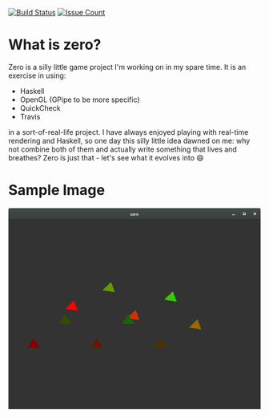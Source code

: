 [![Build Status](https://travis-ci.org/PiotrJustyna/zero.svg?branch=master)](https://travis-ci.org/PiotrJustyna/zero)
[![Issue Count](https://codeclimate.com/github/PiotrJustyna/zero/badges/issue_count.svg)](https://codeclimate.com/github/PiotrJustyna/zero)

# What is zero?

Zero is a silly little game project I'm working on in my spare time. It is an exercise in using:

* Haskell
* OpenGL (GPipe to be more specific)
* QuickCheck
* Travis

in a sort-of-real-life project. I have always enjoyed playing with real-time rendering and Haskell, so one day this silly little idea dawned on me: why not combine both of them and actually write something that lives and breathes? Zero is just that - let's see what it evolves into :smile: 

# Sample Image

![rendering](https://raw.githubusercontent.com/PiotrJustyna/zero/master/images/6.png)

